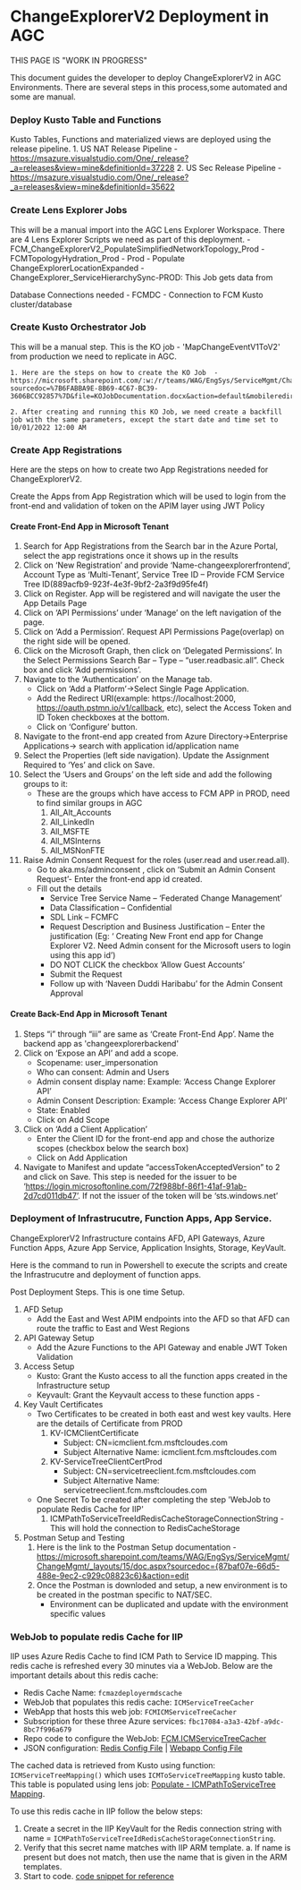 # ChangeExplorerV2 Deployment in AGC

THIS PAGE IS "WORK IN PROGRESS"

This document guides the developer to deploy ChangeExplorerV2 in AGC Environments. There are several steps in this process,some automated and some are manual.

### Deploy Kusto Table and Functions
Kusto Tables, Functions and materialized views are deployed using the release pipeline.
    1. US NAT Release Pipeline - https://msazure.visualstudio.com/One/_release?_a=releases&view=mine&definitionId=37228
    2. US Sec Release Pipeline - https://msazure.visualstudio.com/One/_release?_a=releases&view=mine&definitionId=35622

### Create Lens Explorer Jobs

This will be a manual import into the AGC Lens Explorer Workspace. There are 4 Lens Explorer Scripts we need as part of this deployment.
    - FCM_ChangeExplorerV2_PopulateSimplifiedNetworkTopology_Prod
    - FCMTopologyHydration_Prod
    - Prod - Populate ChangeExplorerLocationExpanded
    - ChangeExplorer_ServiceHierarchySync-PROD: This Job gets data from 

Database Connections needed
    - FCMDC - Connection to FCM Kusto cluster/database

### Create Kusto Orchestrator Job

This will be a manual step. This is the KO job - 'MapChangeEventV1ToV2' from production we need to replicate in AGC.

    1. Here are the steps on how to create the KO Job  - https://microsoft.sharepoint.com/:w:/r/teams/WAG/EngSys/ServiceMgmt/ChangeMgmt/_layouts/15/Doc.aspx?sourcedoc=%7B6FABBA9E-8B69-4C67-BC39-3606BCC92857%7D&file=KOJobDocumentation.docx&action=default&mobileredirect=true
    
    2. After creating and running this KO Job, we need create a backfill job with the same parameters, except the start date and time set to 10/01/2022 12:00 AM

### Create App Registrations

Here are the steps on how to create two App Registrations needed for ChangeExplorerV2. 

Create the Apps from App Registration which will be used to login from the front-end and validation of token on the APIM layer using JWT Policy 

#### Create Front-End App in Microsoft Tenant 

1. Search for App Registrations from the Search bar in the Azure Portal, select the app registrations once it shows up in the results 
2. Click on ‘New Registration’ and provide ‘Name-changeexplorerfrontend’, Account Type as ‘Multi-Tenant’, Service Tree ID – Provide FCM Service Tree ID(889acfb9-923f-4e3f-9bf2-2a3f9d95fe4f) 
3. Click on Register. App will be registered and will navigate the user the App Details Page 
4. Click on ‘API Permissions’ under ‘Manage’ on the left navigation of the page. 
5. Click on ‘Add a Permission’. Request API Permissions Page(overlap) on the right side will be opened. 
6. Click on the Microsoft Graph, then click on ‘Delegated Permissions’. In the Select Permissions Search Bar – Type – “user.readbasic.all”. Check box and click ‘Add permissions’. 
7. Navigate to the ‘Authentication’ on the Manage tab.  
    - Click on ‘Add a Platform’->Select Single Page Application. 
    - Add the Redirect URI(example: https://localhost:2000, https://oauth.pstmn.io/v1/callback, etc), select the Access Token and ID Token checkboxes at the bottom. 
    - Click on ‘Configure’ button. 
8. Navigate to the front-end app created from Azure Directory->Enterprise Applications-> search with application id/application name 
9. Select the Properties (left side navigation). Update the Assignment Required to ‘Yes’ and click on Save. 
10. Select the ‘Users and Groups’ on the left side and add the following groups to it: 
    - These are the groups which have access to FCM APP in PROD, need to find similar groups in AGC
        1. All_Alt_Accounts 
        2. All_LinkedIn 
        3. All_MSFTE 
        4. All_MSInterns 
        5. All_MSNonFTE 
11. Raise Admin Consent Request for the roles (user.read and user.read.all).  
    - Go to aka.ms/adminconsent , click on ‘Submit an Admin Consent Request’- Enter the front-end app id created. 
    - Fill out the details 
        - Service Tree Service Name – ‘Federated Change Management’ 
        - Data Classification – Confidential 
        - SDL Link – FCMFC 
        - Request Description and Business Justification – Enter the justification (Eg: ‘ Creating New Front end app for Change Explorer V2. Need Admin consent for the Microsoft users to login using this app id’) 
        - DO NOT CLICK the checkbox ‘Allow Guest Accounts’ 
        - Submit the Request 
        - Follow up with ‘Naveen Duddi Haribabu’ for the Admin Consent Approval 

#### Create Back-End App in Microsoft Tenant 

1. Steps “i” through “iii” are same as ‘Create Front-End App’. Name the backend app as 'changeexplorerbackend' 
2. Click on ‘Expose an API’ and add a scope.  
    - Scopename: user_impersonation 
    - Who can consent: Admin and Users 
    - Admin consent display name: Example: ‘Access Change Explorer API’ 
    - Admin Consent Description: Example: ‘Access Change Explorer API’ 
    - State: Enabled 
    - Click on Add Scope 
3. Click on ‘Add a Client Application’ 
    - Enter the Client ID for the front-end app and chose the authorize scopes (checkbox below the search box) 
    - Click on Add Application 
4. Navigate to Manifest and update “accessTokenAcceptedVersion” to 2 and click on Save. This step is needed for the issuer to be ‘https://login.microsoftonline.com/72f988bf-86f1-41af-91ab-2d7cd011db47’. If not the issuer of the token will be ‘sts.windows.net’ 


### Deployment of Infrastrucutre, Function Apps, App Service.

ChangeExplorerV2 Infrastructure contains AFD, API Gateways, Azure Function Apps, Azure App Service, Application Insights, Storage, KeyVault. 

Here is the command to run in Powershell to execute the scripts and create the Infrastrucutre and deployment of function apps.

Post Deployment Steps. This is one time Setup.

1. AFD Setup
    - Add the East and West APIM endpoints into the AFD so that AFD can route the traffic to East and West Regions
2. API Gateway Setup
    - Add the Azure Functions to the API Gateway and enable JWT Token Validation
3. Access Setup
    - Kusto: Grant the Kusto access to all the function apps created in the Infrastructure setup
    - Keyvault: Grant the Keyvault access to these function apps -
4. Key Vault Certificates
    - Two Certificates to be created in both east and west key vaults. Here are the details of Certificate from PROD
        1. KV-ICMClientCertificate
            - Subject: CN=icmclient.fcm.msftcloudes.com
            - Subject Alternative Name:  icmclient.fcm.msftcloudes.com
        2. KV-ServiceTreeClientCertProd
            - Subject: CN=servicetreeclient.fcm.msftcloudes.com
            - Subject Alternative Name:  servicetreeclient.fcm.msftcloudes.com
    - One Secret To be created after completing the step 'WebJob to populate Redis Cache for IIP'
        1. ICMPathToServiceTreeIdRedisCacheStorageConnectionString - This will hold the connection to RedisCacheStorage
5. Postman Setup and Testing
    1. Here is the link to the Postman Setup documentation - https://microsoft.sharepoint.com/teams/WAG/EngSys/ServiceMgmt/ChangeMgmt/_layouts/15/doc.aspx?sourcedoc={87baf07e-66d5-488e-9ec2-c929c08823c6}&action=edit
    2. Once the Postman is downloded and setup, a new environment is to be created in the postman specific to NAT/SEC. 
        - Environment can be duplicated and update with the environment specific values

### WebJob to populate redis Cache for IIP
IIP uses Azure Redis Cache to find ICM Path to Service ID mapping.
This redis cache is refreshed every 30 minutes via a WebJob.
Below are the important details about this redis cache:
- Redis Cache Name: `fcmazdeployermdscache`
- WebJob that populates this redis cache: `ICMServiceTreeCacher`
- WebApp that hosts this web job: `FCMICMServiceTreeCacher`
- Subscription for these three Azure services: `fbc17084-a3a3-42bf-a9dc-8bc7f996a679`
- Repo code to configure the WebJob: [FCM.ICMServiceTreeCacher](https://msazure.visualstudio.com/DefaultCollection/One/_git/EngSys-ChangeManagement-FCM?path=/src/FCM/FCM.ICMServiceTreeCacher)
- JSON configuration: [Redis Config File](https://paste.microsoft.com/958c4c79-f5d8-4c72-ad37-beecc539c327) 
    | [Webapp Config File](https://paste.microsoft.com/3e0ae450-1031-40dd-85e1-b6d0d01dc79a)
    
    
The cached data is retrieved from Kusto using function: `ICMServiceTreeMapping()`
which uses `ICMToServiceTreeMapping` kusto table.
This table is populated using lens job: [Populate - ICMPathToServiceTree Mapping](https://lens.msftcloudes.com/#/job/394aefcc4f6e4ce7baa7325765bb7613?_g=(ws:cee2f53f-2d2a-40b4-a0c7-a33918652522)).

To use this redis cache in IIP follow the below steps:
1. Create a secret in the IIP KeyVault for the Redis connection string with name = `ICMPathToServiceTreeIdRedisCacheStorageConnectionString`.
2. Verify that this secret name matches with IIP ARM template.
    a. If name is present but does not match, then use the name that is given in the ARM templates.
3. Start to code. [code snippet for reference](https://msazure.visualstudio.com/DefaultCollection/One/_git/FCM-ChangeExplorer-Backend?path=/src/ChangeExplorerV2/IncidentInformationProvider/IncidentInformationProvider/Services/GetIncidentInformationAsyncService.cs&version=GBdevelop&_a=contents)

